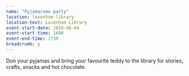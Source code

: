 ```yaml
---
name: "Pyjamarama party"
location: lavenham-library
location-text: Lavenham Library
event-start-date: 2019-06-04
event-start-time: 1600
event-end-time: 1730
breadcrumb: y
---
```


Don your pyjamas and bring your favourite teddy to the library for stories, crafts, snacks and hot chocolate.
